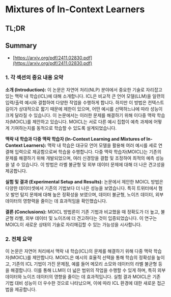 # Mixtures of In-Context Learners
## TL;DR
## Summary
- [https://arxiv.org/pdf/2411.02830.pdf](https://arxiv.org/pdf/2411.02830.pdf)

### 1. 각 섹션의 중요 내용 요약

**소개 (Introduction):**
이 논문은 자연어 처리(NLP) 분야에서 중요한 기술로 자리잡고 있는 맥락 내 학습(ICL)에 대해 소개합니다. ICL은 비교적 큰 언어 모델(LLM)을 일련의 입력/출력 예시와 결합하여 다양한 작업을 수행하게 합니다. 하지만 이 방법은 컨텍스트 길이가 상대적으로 짧기 때문에 제한이 있으며, 어떤 예시를 선택하느냐에 따라 성능이 크게 달라질 수 있습니다. 이 논문에서는 이러한 문제를 해결하기 위해 이다중 맥락 학습자(MOICL)를 제안하고 있습니다. MOICL는 서로 다른 예시 집합이 예측 과제에 어떻게 기여하는지를 동적으로 학습할 수 있도록 설계되었습니다.

**맥락 내 학습과 다중 맥락 학습자 (In-Context Learning and Mixtures of In-Context Learners):**
맥락 내 학습은 대규모 언어 모델을 활용해 여러 예시를 세로 연결해 입력으로 제공함으로써 학습을 수행합니다. 다중 맥락 학습자(MOICL)는 기존의 문제를 해결하기 위해 개발되었으며, 여러 신경망을 결합 및 조정하여 최적의 예측 성능을 낼 수 있습니다. 이 방법은 라벨 불균형 및 외부 데이터 문제에 대해 더 나은 견고성을 제공합니다.

**실험 및 결과 (Experimental Setup and Results):**
논문에서 제안한 MOICL 방법은 다양한 데이터셋에서 기존의 기법보다 더 나은 성능을 보였습니다. 특히 트위터에서 혐오 발언 탐지 문제에 대해 높은 정확성을 보였으며, 데이터 불균형, 노이즈 데이터, 외부 데이터의 영향력을 줄이는 데 효과적임을 확인했습니다.

**결론 (Conclusions):**
MOICL 방법론이 기존 기법과 비교했을 때 정확도가 더 높고, 불균형 라벨, 외부 데이터 및 노이즈에 더 견고하다는 것이 입증되었습니다. 이 연구는 MOICL이 새로운 상태의 기술로 자리매김할 수 있는 가능성을 시사합니다.

### 2. 전체 요약

이 논문은 자연어 처리에서 맥락 내 학습(ICL)의 문제를 해결하기 위해 다중 맥락 학습자(MOICL)를 제안합니다. MOICL은 예시의 효율적 선택을 통해 학습의 정확성을 높이고, 기존의 ICL 기법이 가진 문제점, 예를 들어 메모리 소모와 데이터의 라벨 불균형 등을 해결합니다. 이를 통해 LLM이 더 넓은 범위의 작업을 수행할 수 있게 하며, 특히 외부 데이터와 노이즈 데이터의 영향을 줄이는 데 효과적입니다. 실험 결과 MOICL은 기존 기법 대비 성능이 더 우수한 것으로 나타났으며, 이에 따라 ICL 환경에 대한 새로운 접근법을 제공합니다.